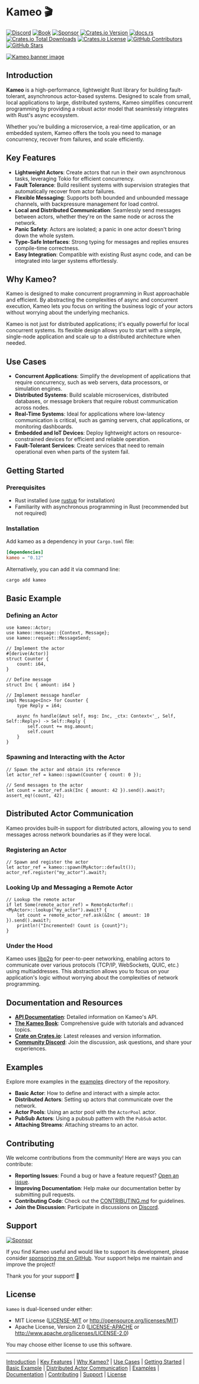 # Kameo 🎬

[![Discord](https://img.shields.io/badge/Discord-5868e4?logo=discord&logoColor=white)](https://discord.gg/GMX4DV9fbk)
[![Book](https://img.shields.io/badge/Book-0B0d0e?logo=mdbook)](https://docs.page/tqwewe/kameo)
[![Sponsor](https://img.shields.io/badge/sponsor-ffffff?logo=githubsponsors)](https://github.com/sponsor/tqwewe)
[![Crates.io Version](https://img.shields.io/crates/v/kameo)](https://crates.io/crates/kameo)
[![docs.rs](https://img.shields.io/docsrs/kameo)](https://docs.rs/kameo)
[![Crates.io Total Downloads](https://img.shields.io/crates/d/kameo)](https://crates.io/crates/kameo)
[![Crates.io License](https://img.shields.io/crates/l/kameo)](https://crates.io/crates/kameo)
[![GitHub Contributors](https://img.shields.io/github/contributors-anon/tqwewe/kameo)](https://github.com/tqwewe/kameo/graphs/contributors)
[![GitHub Stars](https://img.shields.io/github/stars/tqwewe/kameo)](https://github.com/tqwewe/kameo/stargazers)

[![Kameo banner image](https://github.com/tqwewe/kameo/blob/main/docs/banner.png?raw=true)](https://github.com/tqwewe/kameo)

## Introduction

**Kameo** is a high-performance, lightweight Rust library for building fault-tolerant, asynchronous actor-based systems. Designed to scale from small, local applications to large, distributed systems, Kameo simplifies concurrent programming by providing a robust actor model that seamlessly integrates with Rust's async ecosystem.

Whether you're building a microservice, a real-time application, or an embedded system, Kameo offers the tools you need to manage concurrency, recover from failures, and scale efficiently.

## Key Features

- **Lightweight Actors**: Create actors that run in their own asynchronous tasks, leveraging Tokio for efficient concurrency.
- **Fault Tolerance**: Build resilient systems with supervision strategies that automatically recover from actor failures.
- **Flexible Messaging**: Supports both bounded and unbounded message channels, with backpressure management for load control.
- **Local and Distributed Communication**: Seamlessly send messages between actors, whether they're on the same node or across the network.
- **Panic Safety**: Actors are isolated; a panic in one actor doesn't bring down the whole system.
- **Type-Safe Interfaces**: Strong typing for messages and replies ensures compile-time correctness.
- **Easy Integration**: Compatible with existing Rust async code, and can be integrated into larger systems effortlessly.

## Why Kameo?

Kameo is designed to make concurrent programming in Rust approachable and efficient. By abstracting the complexities of async and concurrent execution, Kameo lets you focus on writing the business logic of your actors without worrying about the underlying mechanics.

Kameo is not just for distributed applications; it's equally powerful for local concurrent systems. Its flexible design allows you to start with a simple, single-node application and scale up to a distributed architecture when needed.

## Use Cases

- **Concurrent Applications**: Simplify the development of applications that require concurrency, such as web servers, data processors, or simulation engines.
- **Distributed Systems**: Build scalable microservices, distributed databases, or message brokers that require robust communication across nodes.
- **Real-Time Systems**: Ideal for applications where low-latency communication is critical, such as gaming servers, chat applications, or monitoring dashboards.
- **Embedded and IoT Devices**: Deploy lightweight actors on resource-constrained devices for efficient and reliable operation.
- **Fault-Tolerant Services**: Create services that need to remain operational even when parts of the system fail.

## Getting Started

### Prerequisites

- Rust installed (use [rustup](https://rustup.rs) for installation)
- Familiarity with asynchronous programming in Rust (recommended but not required)

### Installation

Add kameo as a dependency in your `Cargo.toml` file:

```toml
[dependencies]
kameo = "0.12"
```

Alternatively, you can add it via command line:

```bash
cargo add kameo
```

## Basic Example

### Defining an Actor

```rust,ignore
use kameo::Actor;
use kameo::message::{Context, Message};
use kameo::request::MessageSend;

// Implement the actor
#[derive(Actor)]
struct Counter {
    count: i64,
}

// Define message
struct Inc { amount: i64 }

// Implement message handler
impl Message<Inc> for Counter {
    type Reply = i64;

    async fn handle(&mut self, msg: Inc, _ctx: Context<'_, Self, Self::Reply>) -> Self::Reply {
        self.count += msg.amount;
        self.count
    }
}
```

### Spawning and Interacting with the Actor

```rust,ignore
// Spawn the actor and obtain its reference
let actor_ref = kameo::spawn(Counter { count: 0 });

// Send messages to the actor
let count = actor_ref.ask(Inc { amount: 42 }).send().await?;
assert_eq!(count, 42);
```

## Distributed Actor Communication

Kameo provides built-in support for distributed actors, allowing you to send messages across network boundaries as if they were local.

### Registering an Actor

```rust,ignore
// Spawn and register the actor
let actor_ref = kameo::spawn(MyActor::default());
actor_ref.register("my_actor").await?;
```

### Looking Up and Messaging a Remote Actor

```rust,ignore
// Lookup the remote actor
if let Some(remote_actor_ref) = RemoteActorRef::<MyActor>::lookup("my_actor").await? {
    let count = remote_actor_ref.ask(&Inc { amount: 10 }).send().await?;
    println!("Incremented! Count is {count}");
}
```

### Under the Hood

Kameo uses [libp2p](https://libp2p.io) for peer-to-peer networking, enabling actors to communicate over various protocols (TCP/IP, WebSockets, QUIC, etc.) using multiaddresses. This abstraction allows you to focus on your application's logic without worrying about the complexities of network programming.

## Documentation and Resources

- **[API Documentation](https://docs.rs/kameo)**: Detailed information on Kameo's API.
- **[The Kameo Book](https://docs.page/tqwewe/kameo)**: Comprehensive guide with tutorials and advanced topics.
- **[Crate on Crates.io](https://crates.io/crates/kameo)**: Latest releases and version information.
- **[Community Discord](https://discord.gg/GMX4DV9fbk)**: Join the discussion, ask questions, and share your experiences.

## Examples

Explore more examples in the [examples](https://github.com/tqwewe/kameo/tree/main/examples) directory of the repository.

- **Basic Actor**: How to define and interact with a simple actor.
- **Distributed Actors**: Setting up actors that communicate over the network.
- **Actor Pools**: Using an actor pool with the `ActorPool` actor.
- **PubSub Actors**: Using a pubsub pattern with the `PubSub` actor.
- **Attaching Streams**: Attaching streams to an actor.

## Contributing

We welcome contributions from the community! Here are ways you can contribute:

- **Reporting Issues**: Found a bug or have a feature request? [Open an issue](https://github.com/tqwewe/kameo/issues).
- **Improving Documentation**: Help make our documentation better by submitting pull requests.
- **Contributing Code**: Check out the [CONTRIBUTING.md](https://github.com/tqwewe/kameo/blob/main/CONTRIBUTING.md) for guidelines.
- **Join the Discussion**: Participate in discussions on [Discord](https://discord.gg/GMX4DV9fbk).

## Support

[![Sponsor](https://img.shields.io/badge/sponsor-ffffff?logo=githubsponsors)](https://github.com/sponsor/tqwewe)

If you find Kameo useful and would like to support its development, please consider [sponsoring me on GitHub](https://github.com/sponsors/tqwewe). Your support helps me maintain and improve the project!

Thank you for your support! 💖

## License

`kameo` is dual-licensed under either:

- MIT License ([LICENSE-MIT](LICENSE-MIT) or <http://opensource.org/licenses/MIT>)
- Apache License, Version 2.0 ([LICENSE-APACHE](LICENSE-APACHE) or <http://www.apache.org/licenses/LICENSE-2.0>)

You may choose either license to use this software.

---

[Introduction](#introduction) | [Key Features](#key-features) | [Why Kameo?](#why-kameo) | [Use Cases](#use-cases) | [Getting Started](#getting-started) | [Basic Example](#basic-example) | [Distributed Actor Communication](#distributed-actor-communication) | [Examples](#examples) | [Documentation](#documentation-and-resources) | [Contributing](#contributing) | [Support](#support) | [License](#license)

